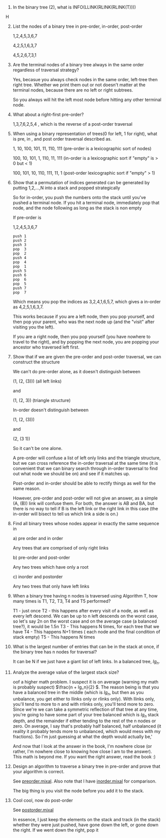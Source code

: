 1)  In the binary tree (2), what is INFO(LLINK(RLINK(RLINK(T))))

   H

2)  List the nodes of a binary tree in pre-order, in-order, post-order

    1,2,4,5,3,6,7

    4,2,5,1,6,3,7

    4,5,2,6,7,3,1

3)  Are the terminal nodes of a binary tree always in the same order regardless of traversal strategy?

    Yes, becasue you always check nodes in the same order, left-tree then right tree. Whether we print them out or not doesn't matter at the terminal nodes, because there are no left or right subtrees.

    So you always will hit the left most node before hitting any other terminal node.

4)  What about a right-first pre-order?

    1,3,7,6,2,5,4  , which is the reverse of a post-order traversal

5)  When using a binary representation of trees(0 for left, 1 for right), what is pre, in , and post order traversal described as.

    1, 10, 100, 101, 11, 110, 111  (pre-order is a lexicographic sort of nodes)

    100, 10, 101, 1, 110, 11, 111 (in-order is a lexicographic sort if "empty" is > 0 but < 1)

    100, 101, 10, 110, 111, 11, 1 (post-order lexicographic sort if "empty" > 1)

6)  Show that a permutation of indices generated can be generated by putting 1,2,...,N into a stack and popped strategically

    So for in-order, you push the numbers onto the stack until you've pushed a terminal node. If you hit a terminal node, immediately pop that node, and the node following as long as the stack is non empty

    If pre-order is 
    
    1,2,4,5,3,6,7

    ```
    push 1
    push 2
    push 3
    pop  3
    pop  2
    push 4
    pop  4
    pop  1
    push 5
    push 6
    pop  6
    pop  5
    push 7 
    pop  7
    ```

    Which means you pop the indices as 3,2,4,1,6,5,7, which gives a in-order as 4,2,5,1,6,3,7.

    This works because if you are a left node, then you pop yourself, and then pop your parent, who was the next node up (and the "visit" after visiting you the left).

    If you are a right node, then you pop yourself (you have nowhere to travel to the right), and by popping the next node, you are popping your ancestor who traversed left first.

7)  Show that if we are given the pre-order and post-order traversal, we can construct the structure

    We can't do pre-order alone, as it doesn't distinguish between

    (1, (2, (3))) (all left links)

    and

    (1, (2, 3)) (triangle structure)

    In-order doesn't distinguish between

    (1, (2, (3)))

    and 

    (2, (3 1))

    So it can't be one alone.

    A pre-order will confuse a list of left only links and the triangle structure, but we can cross reference the in-order traversal at the same time (it is convenient that we can binary search through in-order traversal to find out what node we should be on) and see if it matches up.

    Post-order and in-order should be able to rectify things as well for the same reason.

    However, pre-order and post-order will not give an answer, as a simple (A, (B)) link will confuse them. For both, the answer is AB and BA, but there is no way to tell if B is the left link or the right link in this case (the in-order will bisect to tell us which link a side is on.) 


8)  Find all binary trees whose nodes appear in exactly the same sequence in 

    a) pre order and in order

    Any trees that are comprised of only right links

    b)  pre-order and post-order

    Any two trees which have only a root

    c) inorder and postorder 

    Any two trees that only have left links

9) When a binary tree having n nodes is traversed using Algorithm T, how many times is T1, T2, T3, T4 and T5 performed?

    T1 - just once
    T2 - this happens after every visit of a node, as well as every left descend. We can be up to n left descends on the worst case, so let's say 2n on the worst case and on the average case (a balanced tree?), it would be 1.5n
    T3 - This happens N times, for each tree that we have
    T4 - This happens N+1 times ( each node and the final condition of stack empty)
    T5 - This happens N times

10) What is the largest number of entries that can be in the stack at once, if the binary tree has n nodes for traversal?

    It can be N if we just have a giant list of left links. In a balanced tree, $lg_n$.

11) Analyze the average value of the largest stack size?

    oof a higher math problem. I suspect it is on average (warning my math is probably suspect) $\frac{n + lg_n}{2} $. The reason being is that you have a balanced tree in the middle (which is $lg_n$, but then as you unbalance, you get either to llinks only or rlinks only). With llinks only, you'll tend to more to n and with rrlinks only, you'll tend more to zero. Since we're we can take a symmetric reflection of that tree at any time, you're going to have some part of your tree balanced which is $lg_n$ stack depth, and the remainder if either tending to the rest of the n nodes or zero. On average, I say that's probably half balanced, half unbalanced (it reality it probably tends more to unbalanced, which would mess with my fractions). So I'm just guessing at what the depth would actually be,'

    And now that I look at the answer in the book, I'm nowhere close (or rather, I'm nowhere close to knowing how close I am to the answer). This math is beyond me. If you want the right answer, read the book :)

12) Design an algorithm to traverse a binary tree in pre-order and prove that your algorithm is correct.

    See [preorder.mixal](preorder.mixal). Also note that I have [inorder.mixal](inorder.mixal) for comparison.

    The big thing is you visit the node before you add it to the stack.

13) Cool cool, now do post-order

    See [postorder.mixal](postorder.mixal)

    In essence, I just keep the elements on the stack and track (in the stack) whether they were just pushed, have gone down the left, or gone down the right. If we went down the right, pop it